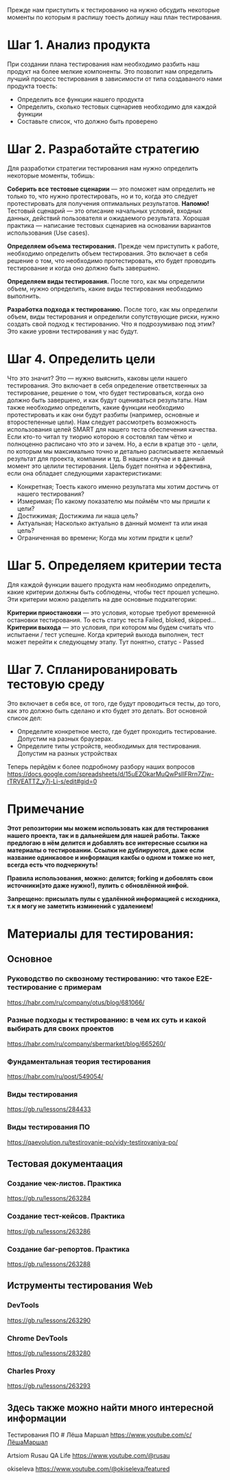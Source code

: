 Прежде нам приступить к тестированию на нужно обсудить некоторые моменты по которым я распишу тоесть допишу наш план тестирования.
# Шаг 1. Анализ продукта

При создании плана тестирования нам необходимо разбить наш продукт на более мелкие компоненты. Это позволит нам определить лучший процесс тестирования в зависимости от типа создаваного нами продукта тоесть:
- Определить все функции нашего продукта
- Определить, сколько тестовых сценариев необходимо для каждой функции
- Составьте список, что должно быть проверено

# Шаг 2. Разработайте стратегию

Для разработки стратегии тестирования нам нужно определить некоторые моменты, тобишь:

**Соберить все тестовые сценарии** — это поможет нам определить не только то, что нужно протестировать, но и то, когда это следует протестировать для получения оптимальных результатов. **Напомю!** Тестовый сценарий — это описание начальных условий, входных данных, действий пользователя и ожидаемого результата.
Хорошая практика — написание тестовых сценариев на основании вариантов использования (Use cases).

**Определяем объема тестирования.** Прежде чем приступить к работе, необходимо определить объем тестирования. Это включает в себя решение о том, что необходимо протестировать, кто будет проводить тестирование и когда оно должно быть завершено.

**Определяем виды тестирования.** После того, как мы определили объем, нужно определить, какие виды тестирования необходимо выполнить. 

**Разработка подхода к тестированию.** После того, как мы определили объем, виды тестирования и определили сопутствующие риски, нужно создать свой подход к тестированию. Что я подрозумиваю под этим? Это какие уровни тестирования у нас будут.

# Шаг 4. Определить цели

Что это значит? Это — нужно выяснить, каковы цели нашего тестирования. Это включает в себя определение ответственных за тестирование, решение о том, что будет тестироваться, когда оно должно быть завершено, и как будут оцениваться результаты. Нам также необходимо определить, какие функции необходимо протестировать и как они будут разбиты (например, основные и второстепенные цели). Нам следует рассмотреть возможность использования целей SMART для нашего теста обеспечения качества. Если кто-то читал ту тиорию которою я состовлял там чётко и полноценно расписано что это и зачем. Но, а если в кратце это - цели, по которым мы максимально точно и детально расписываете желаемый результат для проекта, компании и тд. В нашем случае и в данный момент это целили тестирования. Цель будет понятна и эффективна, если она обладает следующими характеристиками:
- Конкретная; Тоесть какого именно результата мы хотим достичь от нашего тестирования?
- Измеримая; По какому показателю мы поймём что мы пришли к цели?
- Достижимая; Достижима ли наша цель?
- Актуальная; Насколько актуально в данный момент та или иная цель?
- Ограниченная во времени; Когда мы хотим придти к цели?

# Шаг 5. Определяем критерии теста
Для каждой функции вашего продукта нам необходимо определить, какие критерии должны быть соблюдены, чтобы тест прошел успешно. Эти критерии можно разделить на две основные подкатегории:

**Критерии приостановки** — это условия, которые требуют временной остановки тестирования. То есть статус теста Failed, bloked, skipped...
**Критерии выхода** — это условия, при котором мы будем считать что испытаени / тест успешне. Когда критерий выхода выполнен, тест может перейти к следующему этапу. Тут понятно, статус - Passed

# Шаг 7. Спланированировать тестовую среду

Это включает в себя все, от того, где будут проводиться тесты, до того, как это должно быть сделано и кто будет это делать. Вот основной список дел:
- Определите конкретное место, где будет проходить тестирование. Допустим на разных браузерах.
- Определите типы устройств, необходимых для тестирования. Допустим на разных устройствах

Теперь перйдём к более подробному разбору наших вопросов https://docs.google.com/spreadsheets/d/15uEZOkarMuQwPsIlFRrn7Zjw-rTRVEATTZ_y7j-Li-s/edit#gid=0

















# Примечание

**Этот репозитории мы можем использовать как для тестирования нашего проекта, так и в дальнейшем для нашей работы. Также предлогаю в нём делится и добавлять все интересные ссылки на материалы о тестировании. Ссылки не дублируются, даже если название одинкаовое и информация какбы о одном и томже но нет, всегда есть что подчеркнуть!**

**Правила использования, можно: делится; forking и добовлять свои источники(**это даже нужно!**), пулить с обновлённой инфой.**

**Запрещено: присылать пулы с удалённой информацией с исходника, т.к я могу не заметить изминений с удалением!**

# Материалы для тестирования:

## Основное

### Руководство по сквозному тестированию: что такое E2E-тестирование с примерам
https://habr.com/ru/company/otus/blog/681066/

### Разные подходы к тестированию: в чем их суть и какой выбирать для своих проектов
https://habr.com/ru/company/sbermarket/blog/665260/

### Фундаментальная теория тестирования
https://habr.com/ru/post/549054/

### Виды тестирования
https://gb.ru/lessons/284433

### Виды тестирования ПО
https://qaevolution.ru/testirovanie-po/vidy-testirovaniya-po/

## Тестовая документаация

### Создание чек-листов. Практика
https://gb.ru/lessons/263284

### Создание тест-кейсов. Практика
https://gb.ru/lessons/263286

### Создание баг-репортов. Практика
https://gb.ru/lessons/263288

## Иструменты тестирования Web

### DevTools
https://gb.ru/lessons/263290

### Chrome DevTools
https://gb.ru/lessons/283280

### Charles Proxy
https://gb.ru/lessons/263293

## Здесь также можно найти много интересной информации

Тестирования ПО # Лёша Маршал 
https://www.youtube.com/c/ЛёшаМаршал

Artsiom Rusau 
QA Life https://www.youtube.com/@rusau

okiseleva 
https://www.youtube.com/@okiseleva/featured
